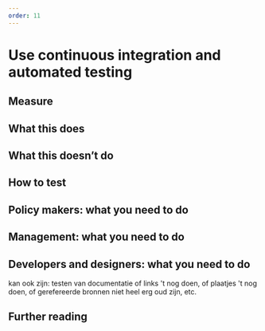 ```yaml
---
order: 11
---
```


# Use continuous integration and automated testing

## Measure

## What this does

## What this doesn’t do

## How to test

## Policy makers: what you need to do

## Management: what you need to do

## Developers and designers: what you need to do

kan ook zijn: testen van documentatie of links 't nog doen, of plaatjes 't nog doen, of gerefereerde bronnen niet heel erg oud zijn, etc.

## Further reading
